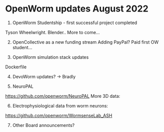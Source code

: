 # OpenWorm updates August 2022

1) OpenWorm Studentship - first successful project completed

Tyson Wheelwright. Blender.. More to come…

2) OpenCollective as a new funding stream 
Adding PayPal?
Paid first OW student…

3) OpenWorm simulation stack updates

Dockerfile

4) DevoWorm updates?
-> Bradly

5) NeuroPAL

https://github.com/openworm/NeuroPAL 
More 3D data: 

6) Electrophysiological data from worm neurons: 

https://github.com/openworm/WormsenseLab_ASH

7) Other Board announcements?

